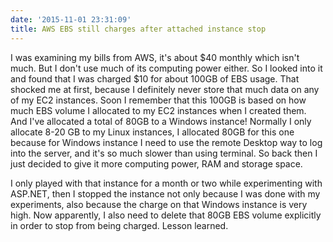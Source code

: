 ```yaml
---
date: '2015-11-01 23:31:09'
title: AWS EBS still charges after attached instance stop
---
```

I was examining my bills from AWS, it's about $40 monthly which isn't much. But I don't use much of its computing power either. So I looked into it and found that I was charged $10 for about 100GB of EBS usage. That shocked me at first, because I definitely never store that much data on any of my EC2 instances. Soon I remember that this 100GB is based on how much EBS volume I allocated to my EC2 instances when I created them. And I've allocated a total of 80GB to a Windows instance! Normally I only allocate 8-20 GB to my Linux instances, I allocated 80GB for this one because for Windows instance I need to use the remote Desktop way to log into the server, and it's so much slower than using terminal. So back then I just decided to give it more computing power, RAM and storage space. 

I only played with that instance for a month or two while experimenting with ASP.NET, then I stopped the instance not only because I was done with my experiments, also because the charge on that Windows instance is very high. Now apparently, I also need to delete that 80GB EBS volume explicitly in order to stop from being charged. Lesson learned. 